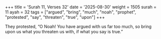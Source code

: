 +++
title = 'Surah 11, Verses 32'
date = '2025-08-30'
weight = 1505
surah = 11
ayah = 32
tags = ["argued", "bring", "much", "noah", "prophet", "protested", "say", "threaten", "true", "upon"]
+++

They protested, “O Noah! You have argued with us far too much, so bring upon us what you threaten us with, if what you say is true.”